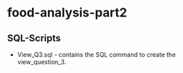 # food-analysis-part2

## SQL-Scripts
- View_Q3.sql - contains the SQL command to create the view_question_3.

